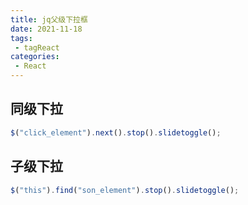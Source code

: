 ```yaml
---
title: jq父级下拉框
date: 2021-11-18
tags:
 - tagReact
categories:
 - React
---
```



## 同级下拉
```js
$("click_element").next().stop().slidetoggle();
```

## 子级下拉
```js
$("this").find("son_element").stop().slidetoggle();
```

